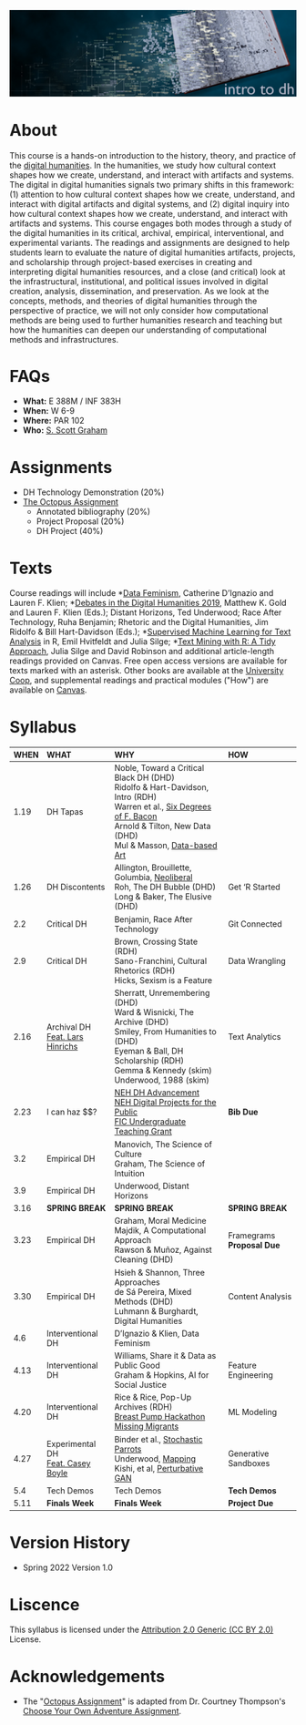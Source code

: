 ![Intro to DH](assets/cover.png)

# About
This course is a hands-on introduction to the history, theory, and practice of the [digital humanities](assets/dh_papers.png). In the humanities, we study how cultural context shapes how we create, understand, and interact with artifacts and systems. The digital in digital humanities signals two primary shifts in this framework: (1) attention to how cultural context shapes how we create, understand, and interact with digital artifacts and digital systems, and (2) digital inquiry into how cultural context shapes how we create, understand, and interact with artifacts and systems. This course engages both modes through a study of the digital humanities in its critical, archival, empirical, interventional, and experimental variants. The readings and assignments are designed to help students learn to evaluate the nature of digital humanities artifacts, projects, and scholarship through project-based exercises in creating and interpreting digital humanities resources, and a close (and critical) look at the infrastructural, institutional, and political issues involved in digital creation, analysis, dissemination, and preservation. As we look at the concepts, methods, and theories of digital humanities through the perspective of practice, we will not only consider how computational methods are being used to further humanities research and teaching but how the humanities can deepen our understanding of computational methods and infrastructures.

# FAQs
* **What:** E 388M / INF 383H 
* **When:** W 6-9
* **Where:** PAR 102
* **Who:** [S. Scott Graham](https://sscottgraham.com)

# Assignments 
* DH Technology Demonstration (20%)
* [The Octopus Assignment](assets/Octopus_Assignment.pdf)
  - Annotated bibliography (20%)
  - Project Proposal (20%)
  - DH Project (40%) 

# Texts
Course readings will include \*[Data Feminism](https://mitpressonpubpub.mitpress.mit.edu/data-feminism), Catherine D’Ignazio and Lauren F. Klien; \*[Debates in the Digital Humanities 2019](https://dhdebates.gc.cuny.edu/projects/debates-in-the-digital-humanities-2019), Matthew K. Gold and Lauren F. Klien (Eds.); Distant Horizons, Ted Underwood; Race After Technology, Ruha Benjamin; Rhetoric and the Digital Humanities, Jim Ridolfo & Bill Hart-Davidson (Eds.); \*[Supervised Machine Learning for Text Analysis](https://smltar.com/) in R, Emil Hvitfeldt and Julia Silge; \*[Text Mining with R: A Tidy Approach](https://www.tidytextmining.com/), Julia Silge and David Robinson and additional article-length readings provided on Canvas. Free open access versions are available for texts marked with an asterisk. Other books are available at the [University Coop](https://www.universitycoop.com/adoption-search), and supplemental readings and practical modules ("How") are available on [Canvas](https://canvas.utexas.edu/). 

# Syllabus
|WHEN |	WHAT |	WHY |	HOW |
|:--|:---|:------|:----|
|1.19 |	DH Tapas | Noble, Toward a Critical Black DH (DHD)<br />Ridolfo & Hart-Davidson, Intro (RDH)<br />Warren et al., [Six Degrees of F. Bacon](http://digitalhumanities.org/dhq/vol/10/3/000244/000244.html)<br />Arnold & Tilton, New Data (DHD)<br />Mul & Masson, [Data-based Art](https://www.tmgonline.nl/articles/10.18146/2213-7653.2018.375/) | |
|1.26 |	DH Discontents |	Allington, Brouillette, Golumbia, [Neoliberal](https://lareviewofbooks.org/article/neoliberal-tools-archives-political-history-digital-humanities/) <br /> Roh, The DH Bubble (DHD) <br />Long & Baker, The Elusive (DHD) |	Get ‘R Started |
|2.2 |	Critical DH | 	Benjamin, Race After Technology |	Git Connected |
|2.9 |	Critical DH |	Brown, Crossing State (RDH) <br />Sano-Franchini, Cultural Rhetorics (RDH) <br />Hicks, Sexism is a Feature | Data Wrangling|
|2.16 |	Archival DH <br />[Feat. Lars Hinrichs](https://liberalarts.utexas.edu/english/faculty/profile.php?eid=lh9896)	| Sherratt, Unremembering (DHD) <br /> Ward & Wisnicki, The Archive (DHD) <br />Smiley, From Humanities to (DHD) <br /> Eyeman & Ball, DH Scholarship (RDH) <br />  Gemma & Kennedy (skim) <br /> Underwood, 1988 (skim) |	Text Analytics |
|2.23 |	I can haz \$\$? |	[NEH DH Advancement](https://www.neh.gov/grants/odh/digital-humanities-advancement-grants) <br /> [NEH Digital Projects for the Public](https://www.neh.gov/grants/public/digital-projects-the-public) <br /> [FIC Undergraduate Teaching Grant](https://utexas.app.box.com/s/j0aofecfl9d1my4whlxqwf5plneasi46) |	**Bib Due** |
|3.2 |Empirical DH |	Manovich, The Science of Culture <br /> Graham, The Science of Intuition ||
|3.9 |Empirical DH |	Underwood, Distant Horizons	||
|3.16 |	**SPRING BREAK** | **SPRING BREAK** | **SPRING BREAK** |
|3.23 |	Empirical DH |Graham, Moral Medicine <br />Majdik, A Computational Approach<br />Rawson & Muñoz, Against Cleaning (DHD)|	Framegrams<br /> **Proposal Due**|
|3.30 |	Empirical DH |	Hsieh & Shannon, Three Approaches <br />de Sá Pereira, Mixed Methods (DHD)<br />Luhmann & Burghardt, Digital Humanities|	Content Analysis |
|4.6 |Interventional DH| D’Ignazio & Klien, Data Feminism	||
|4.13 |Interventional DH|	Williams, Share it & Data as Public Good<br />Graham & Hopkins, AI for Social Justice|	Feature Engineering|
|4.20	|Interventional DH|	Rice & Rice, Pop-Up Archives (RDH)<br />[Breast Pump Hackathon](https://kanarinka.github.io/makethebreastpumpnotsuck/ )<br />[Missing Migrants](https://missingmigrants.iom.int/)|ML Modeling|
|4.27	|Experimental DH<br />[Feat. Casey Boyle](http://caseyboyle.net/)|Binder et al., [Stochastic Parrots](https://dl.acm.org/doi/10.1145/3442188.3445922)<br />Underwood, [Mapping](https://tedunderwood.com/2021/10/21/latent-spaces-of-culture/#_ftn14)<br />Kishi, et al, [Perturbative GAN](https://arxiv.org/ftp/arxiv/papers/1902/1902.01514.pdf) |Generative Sandboxes|
|5.4	|Tech Demos|Tech Demos|**Tech Demos**|
|5.11	|**Finals Week**|	**Finals Week**|**Project Due**|

# Version History  
* Spring 2022 Version 1.0 

# Liscence 
This syllabus is licensed under the [Attribution 2.0 Generic (CC BY 2.0)](https://creativecommons.org/licenses/by/2.0/) License.

# Acknowledgements 
* The "[Octopus Assignment](assets/Octopus_Assignment.pdf)" is adapted from Dr. Courtney Thompson's [Choose Your Own Adventure Assignment](https://twitter.com/Dr_C_Thompson/status/1333492508677058561?s=20).
